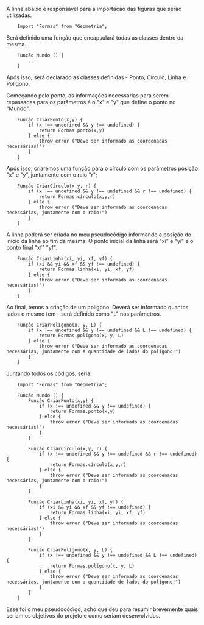 A linha abaixo é responsável para a importação das figuras que serão utilizadas.

        Import "Formas" from "Geometria";

Será definido uma função que encapsulará todas as classes dentro da mesma.

        Função Mundo () {
            ...
        }

Após isso, será declarado as classes definidas - Ponto, Círculo, Linha e Polígono.

Começando pelo ponto, as informações necessárias para serem repassadas para os parâmetros é o "x" e "y" que define o ponto no "Mundo".

        Função CriarPonto(x,y) {
            if (x !== undefined && y !== undefined) {
                return Formas.ponto(x,y)
            } else {
                throw error ("Deve ser informado as coordenadas necessárias!")
            }
        }

Após isso, criaremos uma função para o círculo com os parâmetros posição "x" e "y", juntamente com o raio "r";

        Função CriarCírculo(x,y, r) {
            if (x !== undefined && y !== undefined && r !== undefined) {
                return Formas.círculo(x,y,r)
            } else {
                throw error ("Deve ser informado as coordenadas necessárias, juntamente com o raio!")
            }
        }

A linha poderá ser criada no meu pseudocódigo informando a posição do início da linha ao fim da mesma. O ponto inicial da linha será "xi" e "yi" e o ponto final "xf" "yf".

        Função CriarLinha(xi, yi, xf, yf) {
            if (xi && yi && xf && yf !== undefined) {
                return Formas.linha(xi, yi, xf, yf)
            } else {
                throw error ("Deve ser informado as coordenadas necessárias!")
            }
        }

Ao final, temos a criação de um poligono. Deverá ser informado quantos lados o mesmo tem - será definido como "L" nos parâmetros.

        Função CriarPolígono(x, y, L) {
            if (x !== undefined && y !== undefined && L !== undefined) {
                return Formas.polígono(x, y, L)
            } else {
                throw error ("Deve ser informado as coordenadas necessárias, juntamente com a quantidade de lados do polígono!")
            }
        }

Juntando todos os códigos, seria:

        Import "Formas" from "Geometria";

        Função Mundo () {
            Função CriarPonto(x,y) {
                if (x !== undefined && y !== undefined) {
                    return Formas.ponto(x,y)
                } else {
                    throw error ("Deve ser informado as coordenadas necessárias!")
                }
            }

            Função CriarCírculo(x,y, r) {
                if (x !== undefined && y !== undefined && r !== undefined) {
                    return Formas.círculo(x,y,r)
                } else {
                    throw error ("Deve ser informado as coordenadas necessárias, juntamente com o raio!")
                }
            }

            Função CriarLinha(xi, yi, xf, yf) {
                if (xi && yi && xf && yf !== undefined) {
                    return Formas.linha(xi, yi, xf, yf)
                } else {
                    throw error ("Deve ser informado as coordenadas necessárias!")
                }
            }

            Função CriarPolígono(x, y, L) {
                if (x !== undefined && y !== undefined && L !== undefined) {
                    return Formas.polígono(x, y, L)
                } else {
                    throw error ("Deve ser informado as coordenadas necessárias, juntamente com a quantidade de lados do polígono!")
                }
            }
        }

Esse foi o meu pseudocódigo, acho que deu para resumir brevemente quais seriam os objetivos do projeto e como seriam desenvolvidos.
